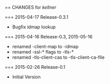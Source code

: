 == CHANGES for *kellner*

=== 2015-04-17 Release-0.3.1

* Bugfix idmap lookup


=== 2015-04-16 Release-0.3, 2015-05-16

* renamed -client-map to -idmap
* renamed -ssl-* flags to -tls-*
* renamed -tls-client-cas to -tls-client-ca-file

=== 2015-02-26 Release-0.1

* Initial Version

